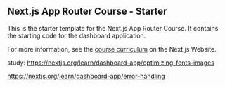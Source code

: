 ## Next.js App Router Course - Starter

This is the starter template for the Next.js App Router Course. It contains the starting code for the dashboard application.

For more information, see the [course curriculum](https://nextjs.org/learn) on the Next.js Website.

study:
https://nextjs.org/learn/dashboard-app/optimizing-fonts-images

https://nextjs.org/learn/dashboard-app/error-handling